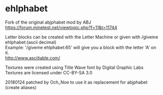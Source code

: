 # ehlphabet
Fork of the original abjphabet mod by ABJ  
https://forum.minetest.net/viewtopic.php?f=11&t=11744  
  
Letter blocks can be created with the Letter Machine or given with /giveme ehlphabet:(ascii decimal)  
Example: '/giveme ehlphabet:65' will give you a block with the letter 'A' on it.  
http://www.asciitable.com/  
  
Textures were created using Title Wave font by Digital Graphic Labs  
Textures are licensed under CC-BY-SA 3.0


20180124
patched by Och_Noe to use it as replacement for abjphabet
(create aliases)
